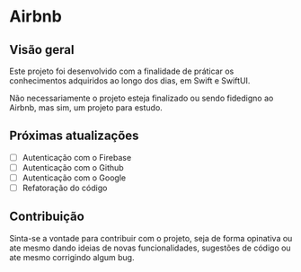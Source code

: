 # Airbnb

## Visão geral

Este projeto foi desenvolvido com a finalidade de práticar os 
conhecimentos adquiridos ao longo dos dias, em Swift e SwiftUI.

Não necessariamente o projeto esteja finalizado ou sendo fidedigno ao Airbnb,
mas sim, um projeto para estudo.

## Próximas atualizações

- [ ] Autenticação com o Firebase
- [ ] Autenticação com o Github
- [ ] Autenticação com o Google
- [ ] Refatoração do código

## Contribuição

Sinta-se a vontade para contribuir com o projeto, seja de forma opinativa ou ate
mesmo dando ideias de novas funcionalidades, sugestões de código ou ate mesmo
corrigindo algum bug.